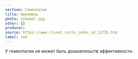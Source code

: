 ```yaml
---
section: Гомеопатия
title: Никомель
photo: nikomel.jpg
other: []
producer:
source: https://www.rlsnet.ru/tn_index_id_12735.htm
label: red
---
```


У гомеопатии не может быть доказательств эффективности.
